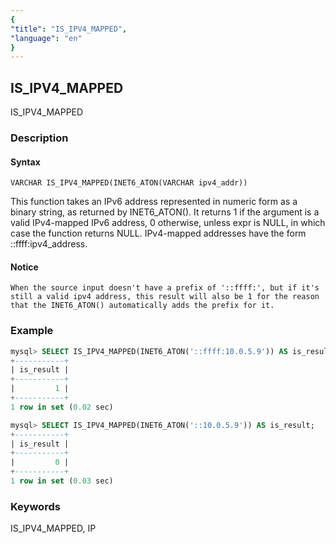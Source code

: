 ```yaml
---
{
"title": "IS_IPV4_MAPPED",
"language": "en"
}
---
```


<!-- 
Licensed to the Apache Software Foundation (ASF) under one
or more contributor license agreements.  See the NOTICE file
distributed with this work for additional information
regarding copyright ownership.  The ASF licenses this file
to you under the Apache License, Version 2.0 (the
"License"); you may not use this file except in compliance
with the License.  You may obtain a copy of the License at
  http://www.apache.org/licenses/LICENSE-2.0
Unless required by applicable law or agreed to in writing,
software distributed under the License is distributed on an
"AS IS" BASIS, WITHOUT WARRANTIES OR CONDITIONS OF ANY
KIND, either express or implied.  See the License for the
specific language governing permissions and limitations
under the License.
-->

## IS_IPV4_MAPPED

IS_IPV4_MAPPED

### Description

#### Syntax

`VARCHAR IS_IPV4_MAPPED(INET6_ATON(VARCHAR ipv4_addr))`

This function takes an IPv6 address represented in numeric form as a binary string, as returned by INET6_ATON(). 
It returns 1 if the argument is a valid IPv4-mapped IPv6 address, 0 otherwise, unless expr is NULL, in which case the function returns NULL. 
IPv4-mapped addresses have the form ::ffff:ipv4_address. 

#### Notice

`When the source input doesn't have a prefix of '::ffff:', but if it's still a valid ipv4 address, this result will also be 1 for the reason that the INET6_ATON() automatically adds the prefix for it.`

### Example

```sql
mysql> SELECT IS_IPV4_MAPPED(INET6_ATON('::ffff:10.0.5.9')) AS is_result;
+-----------+
| is_result |
+-----------+
|         1 |
+-----------+
1 row in set (0.02 sec)

mysql> SELECT IS_IPV4_MAPPED(INET6_ATON('::10.0.5.9')) AS is_result;
+-----------+
| is_result |
+-----------+
|         0 |
+-----------+
1 row in set (0.03 sec)
```

### Keywords

IS_IPV4_MAPPED, IP